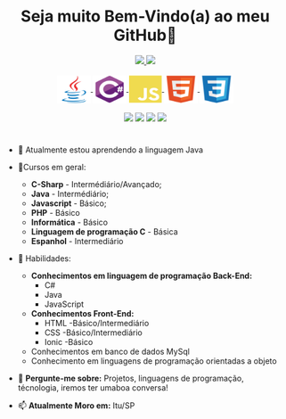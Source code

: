  <h1 align="center">Seja muito Bem-Vindo(a) ao meu GitHub👋</h1>

<div align="center">
  <a href="https://github.com/kaykymatos">
  <img height="180em" src="https://github-readme-stats.vercel.app/api?username=kaykymatos&show_icons=true&theme=blue-green&include_all_commits=true&count_private=true"/>
  <img height="180em" src="https://github-readme-stats.vercel.app/api/top-langs/?username=kaykymatos&layout=compact&langs_count=7&theme=blue-green"/>
</div>
<div align="center" valign="top"><br>
  <img align="center" alt="Java" height="50" width="60" src="https://raw.githubusercontent.com/devicons/devicon/master/icons/java/java-original.svg">
  <img align="center" alt="Csharp" height="50" width="60" src="https://raw.githubusercontent.com/devicons/devicon/master/icons/csharp/csharp-original.svg">
  <img align="center" alt="JavaScript" height="50" width="60" src="https://raw.githubusercontent.com/devicons/devicon/master/icons/javascript/javascript-plain.svg">
  <img align="center" alt="HTML" height="50" width="60" src="https://raw.githubusercontent.com/devicons/devicon/master/icons/html5/html5-original.svg">
  <img align="center" alt="CSS" height="50" width="60" src="https://raw.githubusercontent.com/devicons/devicon/master/icons/css3/css3-original.svg">
</div>
 <br>
  <div align="center">
  <a href="https://instagram.com/kayky_matos_santana" target="_blank"><img src="https://img.shields.io/badge/Instagram-E4405F?style=for-the-badge&logo=instagram&logoColor=white" target="_blank"></a>
  <a href = "mailto:kayky7277@gmail.com"><img src="https://img.shields.io/badge/Gmail-D14836?style=for-the-badge&logo=gmail&logoColor=white" target="_blank"></a>
  <a href="https://www.linkedin.com/in/kayky-matos-santana-0911991a6" target="_blank"><img src="https://img.shields.io/badge/-LinkedIn-%230077B5?style=for-the-badge&logo=linkedin&logoColor=white" target="_blank"></a> 
   <a href="https://github.com/kaykymatos/" target="_blank"><img src="https://img.shields.io/badge/GitHub-100000?style=for-the-badge&logo=github&logoColor=white" target="_blank"></a>
    
  </div>
 <h1>
  </h1>

 - 🌱 Atualmente estou aprendendo a linguagem Java
 - 🌱Cursos em geral:
     - <strong>C-Sharp</strong> - Intermédiário/Avançado;
     - <strong>Java</strong> - Intermédiário;
     - <strong>Javascript</strong> - Básico;
     - <strong>PHP</strong> - Básico
     - <strong>Informática</strong> - Básico
     - <strong>Linguagem de programação C</strong> - Básica
     - <strong>Espanhol</strong> - Intermediário

 - 🌱 Habilidades:
     - <strong>Conhecimentos em linguagem de programação Back-End:</strong>
       - C#
       - Java
       - JavaScript
     - <strong>Conhecimentos Front-End:</strong>
       - HTML -Básico/Intermediário
       - CSS -Básico/Intermediário
       - Ionic -Básico
     - Conhecimentos em banco de dados MySql
     - Conhecimento em linguagens de programação orientadas a objeto
- 💬 <strong>Pergunte-me sobre:</strong> Projetos, linguagens de programação, técnologia, iremos ter umaboa conversa!
- 📫 <strong>Atualmente Moro em:</strong> Itu/SP
</div>
